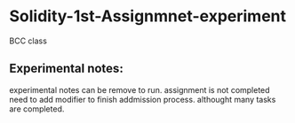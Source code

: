 # Solidity-1st-Assignmnet-experiment
BCC class 

## Experimental notes:
experimental notes can be remove to run. assignment is not completed need to add modifier to finish addmission process. althought many tasks are completed. 
